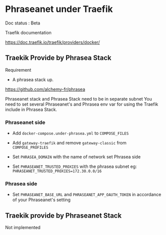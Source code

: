 # Phraseanet under Traefik

Doc status : Beta

Traefik documentation 

https://doc.traefik.io/traefik/providers/docker/

## Traekik Provide by Phrasea Stack

Requirement 

- A phrasea stack up.

https://github.com/alchemy-fr/phrasea

Phraseanet stack and Phrasea Stack need to be in separate subnet
You need to set several Phraseanet's and Phrasea env var for using the Traefik include in Phrasea Stack.

### Phraseanet side 

- Add `docker-compose.under-phrasea.yml` to `COMPOSE_FILES`

- Add `gateway-traefik` and remove `gateway-classic` from `COMPOSE_PROFILES`

- Set `PHRASEA_DOMAIN` with the name of network set Phrasea side 

- Set `PHRASEANET_TRUSTED_PROXIES`  with the phrasea subnet eg: `PHRASEANET_TRUSTED_PROXIES=172.30.0.0/16`


### Phrasea side 

- Set `PHRASEANET_BASE_URL` and `PHRASEANET_APP_OAUTH_TOKEN` in accordance of your Phraseanet's setting



## Traekik provide by Phraseanet Stack

Not implemented





